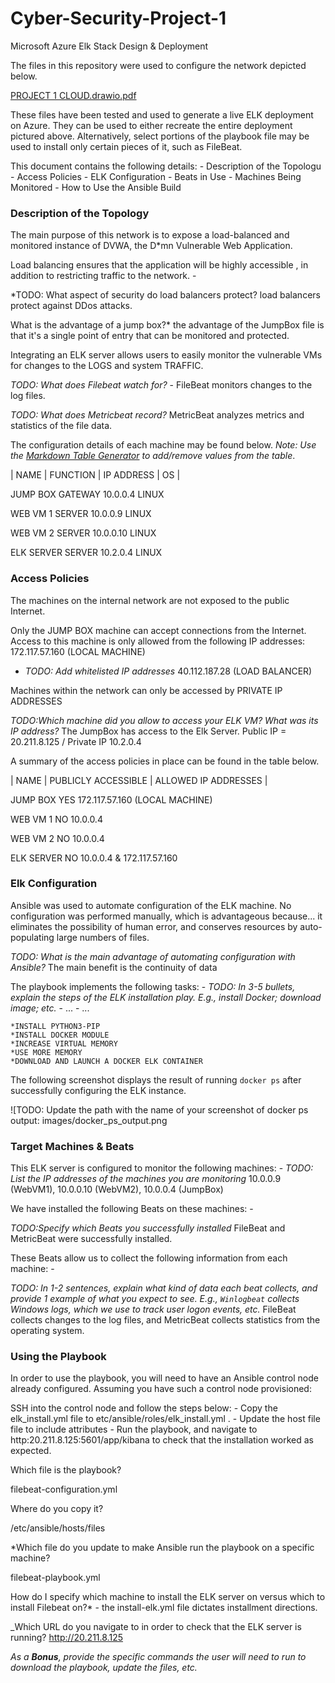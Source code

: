 # Cyber-Security-Project-1
Microsoft Azure Elk Stack Design &amp; Deployment

The files in this repository were used to configure the network depicted
below.


[PROJECT 1 CLOUD.drawio.pdf](https://github.com/MDAStanford/Cyber-Security-Project-1/files/8103424/PROJECT.1.CLOUD.drawio.pdf)




These files have been tested and used to generate a live ELK deployment
on Azure. They can be used to either recreate the entire deployment
pictured above. Alternatively, select portions of the playbook file
may be used to install only certain pieces of it, such as FileBeat.















This document contains the following details: - Description of the
Topologu - Access Policies - ELK Configuration - Beats in Use - Machines
Being Monitored - How to Use the Ansible Build

### Description of the Topology

The main purpose of this network is to expose a load-balanced and
monitored instance of DVWA, the D\*mn Vulnerable Web Application.


Load balancing ensures that the application will be highly accessible ,
in addition to restricting traffic to the network. - 







*TODO: What aspect of security do load balancers protect? load balancers protect against DDos attacks. 





What is the advantage of a jump box?* the advantage of the JumpBox file is that it's a single point of entry that can be monitored and protected. 


 


Integrating an ELK server allows users to easily monitor the vulnerable
VMs for changes to the  LOGS  and system TRAFFIC.





*TODO: What does Filebeat watch for?* - FileBeat monitors changes to the log files. 


*TODO: What does Metricbeat record?* MetricBeat analyzes metrics and statistics of the file data. 



The configuration details of each machine may be found below. *Note: Use
the [Markdown Table
Generator](http://www.tablesgenerator.com/markdown_tables) to add/remove
values from the table*.

| NAME    |   FUNCTION |  IP ADDRESS |  OS |   

 JUMP BOX     GATEWAY     10.0.0.4     LINUX  

 WEB VM 1     SERVER      10.0.0.9     LINUX 

 WEB VM 2     SERVER      10.0.0.10    LINUX 

 ELK SERVER   SERVER      10.2.0.4     LINUX 



### Access Policies

The machines on the internal network are not exposed to the public
Internet.

Only the JUMP BOX machine can accept connections from the Internet.
Access to this machine is only allowed from the following IP addresses: 172.117.57.160 (LOCAL MACHINE)


- *TODO: Add whitelisted IP addresses* 40.112.187.28 (LOAD BALANCER)

Machines within the network can only be accessed by PRIVATE IP ADDRESSES


*TODO:Which machine did you allow to access your ELK VM? What was its IP
address?* The JumpBox has access to the Elk Server. Public IP = 20.211.8.125 / Private IP 10.2.0.4


A summary of the access policies in place can be found in the table
below.


 | NAME    |  PUBLICLY ACCESSIBLE    |    ALLOWED IP ADDRESSES  | 
    
  JUMP BOX        YES                   172.117.57.160 (LOCAL MACHINE)  

  WEB VM 1         NO                   10.0.0.4

  WEB VM 2         NO                   10.0.0.4

  ELK SERVER       NO                   10.0.0.4 & 172.117.57.160 


               
 
                      
                                   

### Elk Configuration

Ansible was used to automate configuration of the ELK machine. No
configuration was performed manually, which is advantageous because... it eliminates the possibility of human error, and conserves resources by auto-populating large numbers of files.   


*TODO: What is the main advantage of automating configuration with
Ansible?* The main benefit is the continuity of data 

The playbook implements the following tasks: - *TODO: In 3-5 bullets,
explain the steps of the ELK installation play. E.g., install Docker;
download image; etc.* - ... - ...

	*INSTALL PYTHON3-PIP
  	*INSTALL DOCKER MODULE
	*INCREASE VIRTUAL MEMORY
	*USE MORE MEMORY
	*DOWNLOAD AND LAUNCH A DOCKER ELK CONTAINER








The following screenshot displays the result of running `docker ps`
after successfully configuring the ELK instance.


![TODO: Update the path with the name of your screenshot of docker ps
output:            images/docker_ps_output.png






### Target Machines & Beats

This ELK server is configured to monitor the following machines: -
*TODO: List the IP addresses of the machines you are monitoring* 10.0.0.9 (WebVM1), 10.0.0.10 (WebVM2), 10.0.0.4 (JumpBox)




We have installed the following Beats on these machines: - 

*TODO:Specify which Beats you successfully installed* FileBeat and MetricBeat were successfully installed.

These Beats allow us to collect the following information from each
machine: - 


*TODO: In 1-2 sentences, explain what kind of data each beat
collects, and provide 1 example of what you expect to see. E.g.,
`Winlogbeat` collects Windows logs, which we use to track user logon
events, etc.*    FileBeat collects changes to the log files, and MetricBeat collects statistics from the operating system.   



### Using the Playbook

In order to use the playbook, you will need to have an Ansible control
node already configured. Assuming you have such a control node
provisioned:

SSH into the control node and follow the steps below: - Copy the
elk_install.yml file to etc/ansible/roles/elk_install.yml . - Update the host file file to
include attributes - Run the playbook, and navigate to http:20.211.8.125:5601/app/kibana to check that
the installation worked as expected.

Which file is the playbook? 

filebeat-configuration.yml 


Where do you copy it? 

/etc/ansible/hosts/files


*Which file do you update
to make Ansible run the playbook on a specific machine? 

filebeat-playbook.yml 






How do I specify
which machine to install the ELK server on versus which to install
Filebeat on?* - the install-elk.yml file dictates installment directions. 



\_Which URL do you navigate to in order to check that
the ELK server is running? http://20.211.8.125 


*As a **Bonus**, provide the specific commands the user will need to run
to download the playbook, update the files, etc.*
